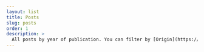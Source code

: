```yaml
---
layout: list
title: Posts
slug: posts
order: 1
description: >
  All posts by year of publication. You can filter by [Origin](https://www.knightboy.cn/boyjack/origin/),[Master](https://www.knightboy.cn/boyjack/master/).
---
```


